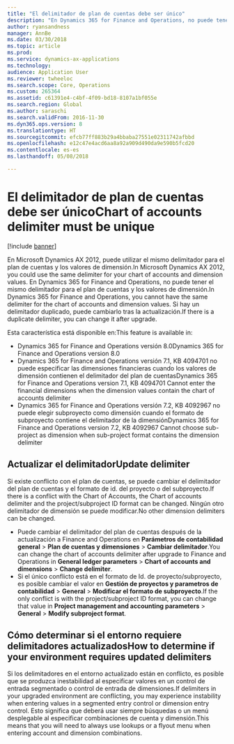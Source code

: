 ```yaml
---
title: "El delimitador de plan de cuentas debe ser único"
description: "En Dynamics 365 for Finance and Operations, no puede tener el mismo delimitador para el plan de cuentas y los valores de dimensión. Debe cambiar los valores del delimitador tras la actualización."
author: ryansandness
manager: AnnBe
ms.date: 03/30/2018
ms.topic: article
ms.prod: 
ms.service: dynamics-ax-applications
ms.technology: 
audience: Application User
ms.reviewer: twheeloc
ms.search.scope: Core, Operations
ms.custom: 265364
ms.assetid: c61391e4-c4bf-4f09-bd18-8107a1bf055e
ms.search.region: Global
ms.author: saraschi
ms.search.validFrom: 2016-11-30
ms.dyn365.ops.version: 8
ms.translationtype: HT
ms.sourcegitcommit: efcb77ff883b29a4bbaba27551e02311742afbbd
ms.openlocfilehash: e12c47e4acd6aa8a92a909d490da9e590b5fcd20
ms.contentlocale: es-es
ms.lasthandoff: 05/08/2018

---
```


# <a name="chart-of-accounts-delimiter-must-be-unique"></a><span data-ttu-id="71285-104">El delimitador de plan de cuentas debe ser único</span><span class="sxs-lookup"><span data-stu-id="71285-104">Chart of accounts delimiter must be unique</span></span>

[!include [banner](../includes/banner.md)]

<span data-ttu-id="71285-105">En Microsoft Dynamics AX 2012, puede utilizar el mismo delimitador para el plan de cuentas y los valores de dimensión.</span><span class="sxs-lookup"><span data-stu-id="71285-105">In Microsoft Dynamics AX 2012, you could use the same delimiter for your chart of accounts and dimension values.</span></span> <span data-ttu-id="71285-106">En Dynamics 365 for Finance and Operations, no puede tener el mismo delimitador para el plan de cuentas y los valores de dimensión.</span><span class="sxs-lookup"><span data-stu-id="71285-106">In Dynamics 365 for Finance and Operations, you cannot have the same delimiter for the chart of accounts and dimension values.</span></span> <span data-ttu-id="71285-107">Si hay un delimitador duplicado, puede cambiarlo tras la actualización.</span><span class="sxs-lookup"><span data-stu-id="71285-107">If there is a duplicate delimiter, you can change it after upgrade.</span></span> 

<span data-ttu-id="71285-108">Esta característica está disponible en:</span><span class="sxs-lookup"><span data-stu-id="71285-108">This feature is available in:</span></span>
- <span data-ttu-id="71285-109">Dynamics 365 for Finance and Operations versión 8.0</span><span class="sxs-lookup"><span data-stu-id="71285-109">Dynamics 365 for Finance and Operations version 8.0</span></span>
- <span data-ttu-id="71285-110">Dynamics 365 for Finance and Operations versión 7.1, KB 4094701 no puede especificar las dimensiones financieras cuando los valores de dimensión contienen el delimitador del plan de cuentas</span><span class="sxs-lookup"><span data-stu-id="71285-110">Dynamics 365 for Finance and Operations version 7.1, KB 4094701 Cannot enter the financial dimensions when the dimension values contain the chart of accounts delimiter</span></span>
- <span data-ttu-id="71285-111">Dynamics 365 for Finance and Operations versión 7.2, KB 4092967 no puede elegir subproyecto como dimensión cuando el formato de subproyecto contiene el delimitador de la dimensión</span><span class="sxs-lookup"><span data-stu-id="71285-111">Dynamics 365 for Finance and Operations version 7.2, KB 4092967 Cannot choose sub-project as dimension when sub-project format contains the dimension delimiter</span></span>

## <a name="update-delimiter"></a><span data-ttu-id="71285-112">Actualizar el delimitador</span><span class="sxs-lookup"><span data-stu-id="71285-112">Update delimiter</span></span>
<span data-ttu-id="71285-113">Si existe conflicto con el plan de cuentas, se puede cambiar el delimitador del plan de cuentas y el formato de id. del proyecto o del subproyecto.</span><span class="sxs-lookup"><span data-stu-id="71285-113">If there is a conflict with the Chart of Accounts, the Chart of accounts delimiter and the project/subproject ID format can be changed.</span></span> <span data-ttu-id="71285-114">Ningún otro delimitador de dimensión se puede modificar.</span><span class="sxs-lookup"><span data-stu-id="71285-114">No other dimension delimiters can be changed.</span></span> 
- <span data-ttu-id="71285-115">Puede cambiar el delimitador del plan de cuentas después de la actualización a Finance and Operations en **Parámetros de contabilidad general** > **Plan de cuentas y dimensiones** > **Cambiar delimitador**.</span><span class="sxs-lookup"><span data-stu-id="71285-115">You can change the chart of accounts delimiter after upgrade to Finance and Operations in **General ledger parameters** > **Chart of accounts and dimensions** > **Change delimiter**.</span></span> 
- <span data-ttu-id="71285-116">Si el único conflicto está en el formato de Id. de proyecto/subproyecto, es posible cambiar el valor en **Gestión de proyectos y parametros de contabilidad** > **General** > **Modificar el formato de subproyecto**.</span><span class="sxs-lookup"><span data-stu-id="71285-116">If the only conflict is with the project/subproject ID format, you can change that value in **Project management and accounting parameters** > **General** > **Modify subproject format**.</span></span> 

## <a name="how-to-determine-if-your-environment-requires-updated-delimiters"></a><span data-ttu-id="71285-117">Cómo determinar si el entorno requiere delimitadores actualizados</span><span class="sxs-lookup"><span data-stu-id="71285-117">How to determine if your environment requires updated delimiters</span></span> 
<span data-ttu-id="71285-118">Si los delimitadores en el entorno actualizado están en conflicto, es posible que se produzca inestabilidad al especificar valores en un control de entrada segmentado o control de entrada de dimensiones.</span><span class="sxs-lookup"><span data-stu-id="71285-118">If delimiters in your upgraded environment are conflicting, you may experience instability when entering values in a segmented entry control or dimension entry control.</span></span> <span data-ttu-id="71285-119">Esto significa que deberá usar siempre búsquedas o un menú desplegable al especificar combinaciones de cuenta y dimensión.</span><span class="sxs-lookup"><span data-stu-id="71285-119">This means that you will need to always use lookups or a flyout menu when entering account and dimension combinations.</span></span>

